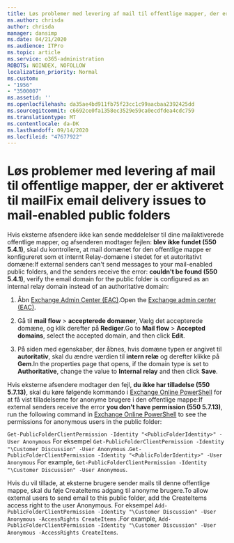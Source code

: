 ```yaml
---
title: Løs problemer med levering af mail til offentlige mapper, der er aktiveret til mail
ms.author: chrisda
author: chrisda
manager: dansimp
ms.date: 04/21/2020
ms.audience: ITPro
ms.topic: article
ms.service: o365-administration
ROBOTS: NOINDEX, NOFOLLOW
localization_priority: Normal
ms.custom:
- "1956"
- "3500007"
ms.assetid: ''
ms.openlocfilehash: da35ae4bd911fb75f23cc1c99aacbaa2392425dd
ms.sourcegitcommit: c6692ce0fa1358ec3529e59ca0ecdfdea4cdc759
ms.translationtype: MT
ms.contentlocale: da-DK
ms.lasthandoff: 09/14/2020
ms.locfileid: "47677922"
---
```

# <a name="fix-email-delivery-issues-to-mail-enabled-public-folders"></a><span data-ttu-id="6a4fd-102">Løs problemer med levering af mail til offentlige mapper, der er aktiveret til mail</span><span class="sxs-lookup"><span data-stu-id="6a4fd-102">Fix email delivery issues to mail-enabled public folders</span></span>

<span data-ttu-id="6a4fd-103">Hvis eksterne afsendere ikke kan sende meddelelser til dine mailaktiverede offentlige mapper, og afsenderen modtager fejlen: **blev ikke fundet (550 5.4.1)**, skal du kontrollere, at mail domænet for den offentlige mappe er konfigureret som et internt Relay-domæne i stedet for et autoritativt domæne:</span><span class="sxs-lookup"><span data-stu-id="6a4fd-103">If external senders can't send messages to your mail-enabled public folders, and the senders receive the error: **couldn't be found (550 5.4.1)**, verify the email domain for the public folder is configured as an internal relay domain instead of an authoritative domain:</span></span>

1. <span data-ttu-id="6a4fd-104">Åbn [Exchange Admin Center (EAC)](https://docs.microsoft.com/Exchange/exchange-admin-center).</span><span class="sxs-lookup"><span data-stu-id="6a4fd-104">Open the [Exchange admin center (EAC)](https://docs.microsoft.com/Exchange/exchange-admin-center).</span></span>

2. <span data-ttu-id="6a4fd-105">Gå til **mail flow** \> **accepterede domæner**, Vælg det accepterede domæne, og klik derefter på **Rediger**.</span><span class="sxs-lookup"><span data-stu-id="6a4fd-105">Go to **Mail flow** \> **Accepted domains**, select the accepted domain, and then click **Edit**.</span></span>

3. <span data-ttu-id="6a4fd-106">På siden med egenskaber, der åbnes, hvis domæne typen er angivet til **autoritativ**, skal du ændre værdien til **intern relæ** og derefter klikke på **Gem**.</span><span class="sxs-lookup"><span data-stu-id="6a4fd-106">In the properties page that opens, if the domain type is set to **Authoritative**, change the value to **Internal relay** and then click **Save**.</span></span>

<span data-ttu-id="6a4fd-107">Hvis eksterne afsendere modtager den fejl, **du ikke har tilladelse (550 5.7.13)**, skal du køre følgende kommando i [Exchange Online PowerShell](https://docs.microsoft.com/powershell/exchange/exchange-online/connect-to-exchange-online-powershell/connect-to-exchange-online-powershell) for at få vist tilladelserne for anonyme brugere i den offentlige mappe:</span><span class="sxs-lookup"><span data-stu-id="6a4fd-107">If external senders receive the error **you don't have permission (550 5.7.13)**, run the following command in [Exchange Online PowerShell](https://docs.microsoft.com/powershell/exchange/exchange-online/connect-to-exchange-online-powershell/connect-to-exchange-online-powershell) to see the permissions for anonymous users in the public folder:</span></span>

<span data-ttu-id="6a4fd-108">`Get-PublicFolderClientPermission -Identity "<PublicFolderIdentity>" -User Anonymous` For eksempel `Get-PublicFolderClientPermission -Identity "\Customer Discussion" -User Anonymous` .</span><span class="sxs-lookup"><span data-stu-id="6a4fd-108">`Get-PublicFolderClientPermission -Identity "<PublicFolderIdentity>" -User Anonymous` For example, `Get-PublicFolderClientPermission -Identity "\Customer Discussion" -User Anonymous`.</span></span>

<span data-ttu-id="6a4fd-109">Hvis du vil tillade, at eksterne brugere sender mails til denne offentlige mappe, skal du føje CreateItems adgang til anonyme brugere.</span><span class="sxs-lookup"><span data-stu-id="6a4fd-109">To allow external users to send email to this public folder, add the CreateItems access right to the user Anonymous.</span></span> <span data-ttu-id="6a4fd-110">For eksempel `Add-PublicFolderClientPermission -Identity "\Customer Discussion" -User Anonymous -AccessRights CreateItems` .</span><span class="sxs-lookup"><span data-stu-id="6a4fd-110">For example, `Add-PublicFolderClientPermission -Identity "\Customer Discussion" -User Anonymous -AccessRights CreateItems`.</span></span>
